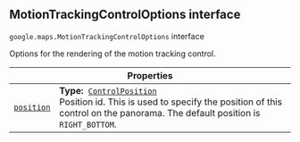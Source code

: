
<h2 id="MotionTrackingControlOptions">MotionTrackingControlOptions interface</h2>
<p>
<code><span itemprop="path">google.maps</span>.<span itemprop="name">MotionTrackingControlOptions</span></code>
interface
</p>
<p>Options for the rendering of the motion tracking control.</p>
<div class="devsite-table-wrapper"><table class="properties responsive" summary="interface MotionTrackingControlOptions - Properties">
<thead>
<tr><th colspan="2">Properties</th>
</tr></thead>
<tbody>
<tr id="MotionTrackingControlOptions.position">
<td itemprop="property"><code><a class="secret-link" href="#MotionTrackingControlOptions.position"><span>position</span></a></code></td>
<td><div><strong>Type:</strong>&nbsp; <code><a href="ControlPosition.md">ControlPosition</a></code></div>
<div class="desc">Position id. This is used to specify the position of this control on the panorama. The default position is <code>RIGHT_BOTTOM</code>.</div></td>
</tr>
</tbody>
</table></div>
<script src="replace_links.js"></script>
